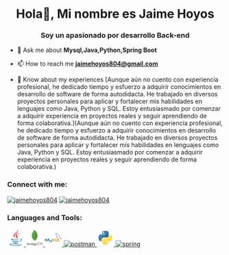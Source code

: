 <h1 align="center">Hola👋, Mi nombre es Jaime Hoyos</h1>
<h3 align="center">Soy un apasionado por desarrollo Back-end</h3>

- 💬 Ask me about **Mysql,Java,Python,Spring Boot**

- 📫 How to reach me **jaimehoyos804@gmail.com**

- 📄 Know about my experiences [Aunque aún no cuento con experiencia profesional, he dedicado tiempo y esfuerzo a adquirir conocimientos en desarrollo de software de forma autodidacta. He trabajado en diversos proyectos personales para aplicar y fortalecer mis habilidades en lenguajes como Java, Python y SQL. Estoy entusiasmado por comenzar a adquirir experiencia en proyectos reales y seguir aprendiendo de forma colaborativa.](Aunque aún no cuento con experiencia profesional, he dedicado tiempo y esfuerzo a adquirir conocimientos en desarrollo de software de forma autodidacta. He trabajado en diversos proyectos personales para aplicar y fortalecer mis habilidades en lenguajes como Java, Python y SQL. Estoy entusiasmado por comenzar a adquirir experiencia en proyectos reales y seguir aprendiendo de forma colaborativa.)

<h3 align="left">Connect with me:</h3>
<p align="left">
<a href="https://twitter.com/jaimehoyos804" target="blank"><img align="center" src="https://raw.githubusercontent.com/rahuldkjain/github-profile-readme-generator/master/src/images/icons/Social/twitter.svg" alt="jaimehoyos804" height="30" width="40" /></a>
<a href="https://linkedin.com/in/jaimehoyos804" target="blank"><img align="center" src="https://raw.githubusercontent.com/rahuldkjain/github-profile-readme-generator/master/src/images/icons/Social/linked-in-alt.svg" alt="jaimehoyos804" height="30" width="40" /></a>
</p>

<h3 align="left">Languages and Tools:</h3>
<p align="left"> <a href="https://www.java.com" target="_blank" rel="noreferrer"> <img src="https://raw.githubusercontent.com/devicons/devicon/master/icons/java/java-original.svg" alt="java" width="40" height="40"/> </a> <a href="https://www.mongodb.com/" target="_blank" rel="noreferrer"> <img src="https://raw.githubusercontent.com/devicons/devicon/master/icons/mongodb/mongodb-original-wordmark.svg" alt="mongodb" width="40" height="40"/> </a> <a href="https://www.mysql.com/" target="_blank" rel="noreferrer"> <img src="https://raw.githubusercontent.com/devicons/devicon/master/icons/mysql/mysql-original-wordmark.svg" alt="mysql" width="40" height="40"/> </a> <a href="https://postman.com" target="_blank" rel="noreferrer"> <img src="https://www.vectorlogo.zone/logos/getpostman/getpostman-icon.svg" alt="postman" width="40" height="40"/> </a> <a href="https://www.python.org" target="_blank" rel="noreferrer"> <img src="https://raw.githubusercontent.com/devicons/devicon/master/icons/python/python-original.svg" alt="python" width="40" height="40"/> </a> <a href="https://spring.io/" target="_blank" rel="noreferrer"> <img src="https://www.vectorlogo.zone/logos/springio/springio-icon.svg" alt="spring" width="40" height="40"/> </a> </p>

